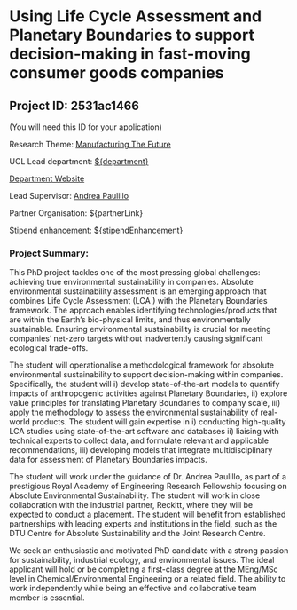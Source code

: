 # Using Life Cycle Assessment and Planetary Boundaries to support decision-making in fast-moving consumer goods companies

## Project ID: **2531ac1466**
(You will need this ID for your application)

Research Theme: [Manufacturing The Future](../themes/manufacturing-the-future.md)

UCL Lead department: [${department}](../departments/chemical-engineering.md)

[Department Website](https://www.ucl.ac.uk/chemical-engineering)

Lead Supervisor: [Andrea Paulillo](https://profiles.ucl.ac.uk/50169)

Partner Organisation: ${partnerLink}

Stipend enhancement: ${stipendEnhancement}

### Project Summary:

This PhD project tackles one of the most pressing global challenges: achieving true environmental sustainability in companies. Absolute environmental sustainability assessment is an emerging approach that combines Life Cycle Assessment (LCA ) with the Planetary Boundaries framework. The approach enables identifying technologies/products that are within the Earth’s bio-physical limits, and thus environmentally sustainable. Ensuring environmental sustainability is crucial for meeting companies’ net-zero targets without inadvertently causing significant ecological trade-offs.

The student will operationalise a methodological framework for absolute environmental sustainability to support decision-making within companies. Specifically, the student will i) develop state-of-the-art models to quantify impacts of anthropogenic activities against Planetary Boundaries, ii) explore value principles for translating Planetary Boundaries to company scale, iii) apply the methodology to assess the environmental sustainability of real-world products. The student will gain expertise in i) conducting high-quality LCA studies using state-of-the-art software and databases ii) liaising with technical experts to collect data, and formulate relevant and applicable recommendations, iii) developing models that integrate multidisciplinary data for assessment of Planetary Boundaries impacts.

The student will work under the guidance of Dr. Andrea Paulillo, as part of a prestigious Royal Academy of Engineering Research Fellowship focusing on Absolute Environmental Sustainability. The student will work in close collaboration with the industrial partner, Reckitt, where they will be expected to conduct a placement. The student will benefit from established partnerships with leading experts and institutions in the field, such as the DTU Centre for Absolute Sustainability and the Joint Research Centre.

We seek an enthusiastic and motivated PhD candidate with a strong passion for sustainability, industrial ecology, and environmental issues. The ideal applicant will hold or be completing a first-class degree at the MEng/MSc level in Chemical/Environmental Engineering or a related field. The ability to work independently while being an effective and collaborative team member is essential.
